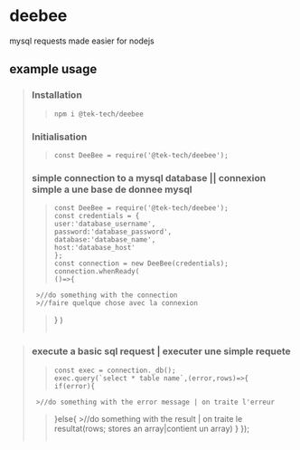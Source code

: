 # deebee
mysql requests made easier for nodejs

## example usage

>### Installation
> >```
> >npm i @tek-tech/deebee
> >```
>
>
>
>### Initialisation
> >```
> >const DeeBee = require('@tek-tech/deebee');
> >```
>
>
>
>### simple connection to a mysql database || connexion simple a une base de donnee mysql
> >```
> >const DeeBee = require('@tek-tech/deebee');
> >const credentials = {
>    >user:'database_username',
>    >password:'database_password',
>    >database:'database_name',
>    >host:'database_host'
>>};
> >const connection = new DeeBee(credentials);
> >connection.whenReady(
>    >()=>{
>      >//do something with the connection
>      >//faire quelque chose avec la connexion
>    >}
> >)
> >``` 



>### execute a basic sql request | executer une simple requete
> >```
> >const exec = connection._db();
> >exec.query(`select * table name`,(error,rows)=>{
>   >if(error){
>      >//do something with the error message | on traite l'erreur
>   >}else{
>      >//do something with the result | on traite le resultat(rows; stores an array|contient un array)
>   >}
> >});
> >```

